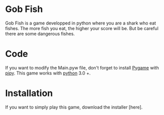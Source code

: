 # Gob Fish
Gob Fish is a game developped in python where you are a shark who eat fishes.
The more fish you eat, the higher your score will be.
But be careful there are some dangerous fishes.

# Code
If you want to modify the Main.pyw file, don't forget to install [Pygame](https://www.pygame.org/) with [pipy](https://pypi.org/).
This game works with [python](https://www.python.org/downloads/) 3.0 +.

# Installation
If you want to simply play this game, download the installer [here].
